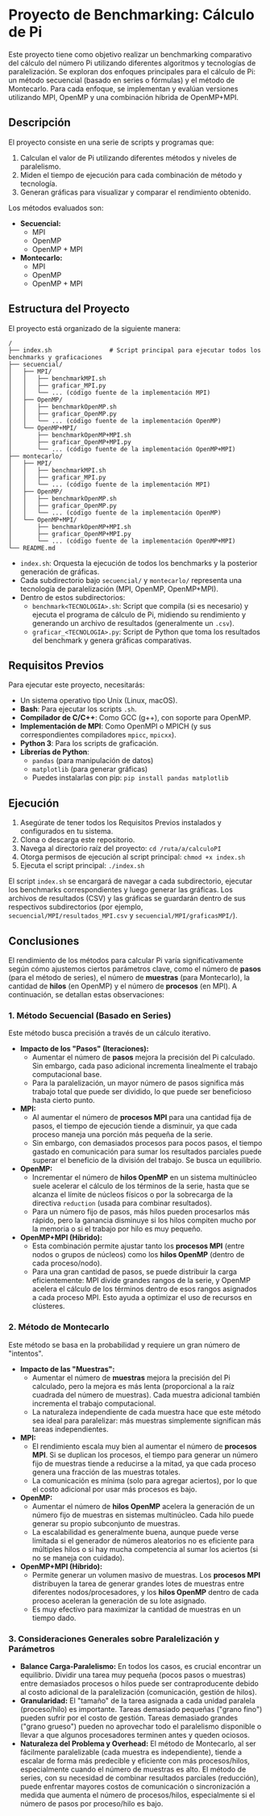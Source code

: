 # Proyecto de Benchmarking: Cálculo de Pi

Este proyecto tiene como objetivo realizar un benchmarking comparativo del cálculo del número Pi utilizando diferentes algoritmos y tecnologías de paralelización. Se exploran dos enfoques principales para el cálculo de Pi: un método secuencial (basado en series o fórmulas) y el método de Montecarlo. Para cada enfoque, se implementan y evalúan versiones utilizando MPI, OpenMP y una combinación híbrida de OpenMP+MPI.

## Descripción

El proyecto consiste en una serie de scripts y programas que:
1.  Calculan el valor de Pi utilizando diferentes métodos y niveles de paralelismo.
2.  Miden el tiempo de ejecución para cada combinación de método y tecnología.
3.  Generan gráficas para visualizar y comparar el rendimiento obtenido.

Los métodos evaluados son:
*   **Secuencial:**
    *   MPI
    *   OpenMP
    *   OpenMP + MPI
*   **Montecarlo:**
    *   MPI
    *   OpenMP
    *   OpenMP + MPI

## Estructura del Proyecto

El proyecto está organizado de la siguiente manera:

```
/
├── index.sh                # Script principal para ejecutar todos los benchmarks y graficaciones
├── secuencial/
│   ├── MPI/
│   │   ├── benchmarkMPI.sh
│   │   ├── graficar_MPI.py
│   │   └── ... (código fuente de la implementación MPI)
│   ├── OpenMP/
│   │   ├── benchmarkOpenMP.sh
│   │   ├── graficar_OpenMP.py
│   │   └── ... (código fuente de la implementación OpenMP)
│   └── OpenMP+MPI/
│       ├── benchmarkOpenMP+MPI.sh
│       ├── graficar_OpenMP+MPI.py
│       └── ... (código fuente de la implementación OpenMP+MPI)
├── montecarlo/
│   ├── MPI/
│   │   ├── benchmarkMPI.sh
│   │   ├── graficar_MPI.py
│   │   └── ... (código fuente de la implementación MPI)
│   ├── OpenMP/
│   │   ├── benchmarkOpenMP.sh
│   │   ├── graficar_OpenMP.py
│   │   └── ... (código fuente de la implementación OpenMP)
│   └── OpenMP+MPI/
│       ├── benchmarkOpenMP+MPI.sh
│       ├── graficar_OpenMP+MPI.py
│       └── ... (código fuente de la implementación OpenMP+MPI)
└── README.md               
```

*   `index.sh`: Orquesta la ejecución de todos los benchmarks y la posterior generación de gráficas.
*   Cada subdirectorio bajo `secuencial/` y `montecarlo/` representa una tecnología de paralelización (MPI, OpenMP, OpenMP+MPI).
*   Dentro de estos subdirectorios:
    *   `benchmark<TECNOLOGIA>.sh`: Script que compila (si es necesario) y ejecuta el programa de cálculo de Pi, midiendo su rendimiento y generando un archivo de resultados (generalmente un `.csv`).
    *   `graficar_<TECNOLOGIA>.py`: Script de Python que toma los resultados del benchmark y genera gráficas comparativas.

## Requisitos Previos

Para ejecutar este proyecto, necesitarás:
*   Un sistema operativo tipo Unix (Linux, macOS).
*   **Bash**: Para ejecutar los scripts `.sh`.
*   **Compilador de C/C++**: Como GCC (g++), con soporte para OpenMP.
*   **Implementación de MPI**: Como OpenMPI o MPICH (y sus correspondientes compiladores `mpicc`, `mpicxx`).
*   **Python 3**: Para los scripts de graficación.
*   **Librerías de Python**:
    *   `pandas` (para manipulación de datos)
    *   `matplotlib` (para generar gráficas)
    *   Puedes instalarlas con pip: `pip install pandas matplotlib`

## Ejecución

1.  Asegúrate de tener todos los Requisitos Previos instalados y configurados en tu sistema.
2.  Clona o descarga este repositorio.
3.  Navega al directorio raíz del proyecto: `cd /ruta/a/calculoPI`
4.  Otorga permisos de ejecución al script principal: `chmod +x index.sh`
5.  Ejecuta el script principal: `./index.sh`

El script `index.sh` se encargará de navegar a cada subdirectorio, ejecutar los benchmarks correspondientes y luego generar las gráficas. Los archivos de resultados (CSV) y las gráficas se guardarán dentro de sus respectivos subdirectorios (por ejemplo, `secuencial/MPI/resultados_MPI.csv` y `secuencial/MPI/graficasMPI/`).

## Conclusiones

El rendimiento de los métodos para calcular Pi varía significativamente según cómo ajustemos ciertos parámetros clave, como el número de **pasos** (para el método de series), el número de **muestras** (para Montecarlo), la cantidad de **hilos** (en OpenMP) y el número de **procesos** (en MPI). A continuación, se detallan estas observaciones:

### 1. Método Secuencial (Basado en Series)

Este método busca precisión a través de un cálculo iterativo.

*   **Impacto de los "Pasos" (Iteraciones):**
    *   Aumentar el número de **pasos** mejora la precisión del Pi calculado. Sin embargo, cada paso adicional incrementa linealmente el trabajo computacional base.
    *   Para la paralelización, un mayor número de pasos significa más trabajo total que puede ser dividido, lo que puede ser beneficioso hasta cierto punto.
*   **MPI:**
    *   Al aumentar el número de **procesos MPI** para una cantidad fija de pasos, el tiempo de ejecución tiende a disminuir, ya que cada proceso maneja una porción más pequeña de la serie.
    *   Sin embargo, con demasiados procesos para pocos pasos, el tiempo gastado en comunicación para sumar los resultados parciales puede superar el beneficio de la división del trabajo. Se busca un equilibrio.
*   **OpenMP:**
    *   Incrementar el número de **hilos OpenMP** en un sistema multinúcleo suele acelerar el cálculo de los términos de la serie, hasta que se alcanza el límite de núcleos físicos o por la sobrecarga de la directiva `reduction` (usada para combinar resultados).
    *   Para un número fijo de pasos, más hilos pueden procesarlos más rápido, pero la ganancia disminuye si los hilos compiten mucho por la memoria o si el trabajo por hilo es muy pequeño.
*   **OpenMP+MPI (Híbrido):**
    *   Esta combinación permite ajustar tanto los **procesos MPI** (entre nodos o grupos de núcleos) como los **hilos OpenMP** (dentro de cada proceso/nodo).
    *   Para una gran cantidad de pasos, se puede distribuir la carga eficientemente: MPI divide grandes rangos de la serie, y OpenMP acelera el cálculo de los términos dentro de esos rangos asignados a cada proceso MPI. Esto ayuda a optimizar el uso de recursos en clústeres.

### 2. Método de Montecarlo

Este método se basa en la probabilidad y requiere un gran número de "intentos".

*   **Impacto de las "Muestras":**
    *   Aumentar el número de **muestras** mejora la precisión del Pi calculado, pero la mejora es más lenta (proporcional a la raíz cuadrada del número de muestras). Cada muestra adicional también incrementa el trabajo computacional.
    *   La naturaleza independiente de cada muestra hace que este método sea ideal para paralelizar: más muestras simplemente significan más tareas independientes.
*   **MPI:**
    *   El rendimiento escala muy bien al aumentar el número de **procesos MPI**. Si se duplican los procesos, el tiempo para generar un número fijo de muestras tiende a reducirse a la mitad, ya que cada proceso genera una fracción de las muestras totales.
    *   La comunicación es mínima (solo para agregar aciertos), por lo que el costo adicional por usar más procesos es bajo.
*   **OpenMP:**
    *   Aumentar el número de **hilos OpenMP** acelera la generación de un número fijo de muestras en sistemas multinúcleo. Cada hilo puede generar su propio subconjunto de muestras.
    *   La escalabilidad es generalmente buena, aunque puede verse limitada si el generador de números aleatorios no es eficiente para múltiples hilos o si hay mucha competencia al sumar los aciertos (si no se maneja con cuidado).
*   **OpenMP+MPI (Híbrido):**
    *   Permite generar un volumen masivo de muestras. Los **procesos MPI** distribuyen la tarea de generar grandes lotes de muestras entre diferentes nodos/procesadores, y los **hilos OpenMP** dentro de cada proceso aceleran la generación de su lote asignado.
    *   Es muy efectivo para maximizar la cantidad de muestras en un tiempo dado.

### 3. Consideraciones Generales sobre Paralelización y Parámetros

*   **Balance Carga-Paralelismo:** En todos los casos, es crucial encontrar un equilibrio. Dividir una tarea muy pequeña (pocos pasos o muestras) entre demasiados procesos o hilos puede ser contraproducente debido al costo adicional de la paralelización (comunicación, gestión de hilos).
*   **Granularidad:** El "tamaño" de la tarea asignada a cada unidad paralela (proceso/hilo) es importante. Tareas demasiado pequeñas ("grano fino") pueden sufrir por el costo de gestión. Tareas demasiado grandes ("grano grueso") pueden no aprovechar todo el paralelismo disponible o llevar a que algunos procesadores terminen antes y queden ociosos.
*   **Naturaleza del Problema y Overhead:** El método de Montecarlo, al ser fácilmente paralelizable (cada muestra es independiente), tiende a escalar de forma más predecible y eficiente con más procesos/hilos, especialmente cuando el número de muestras es alto. El método de series, con su necesidad de combinar resultados parciales (reducción), puede enfrentar mayores costos de comunicación o sincronización a medida que aumenta el número de procesos/hilos, especialmente si el número de pasos por proceso/hilo es bajo.